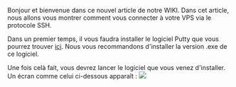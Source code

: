 Bonjour et bienvenue dans ce nouvel article de notre WIKI.
Dans cet article, nous allons vous montrer comment vous connecter à votre VPS via le protocole SSH.

Dans un premier temps, il vous faudra installer le logiciel Putty que vous pourrez trouver [ici](https://www.chiark.greenend.org.uk/~sgtatham/putty/latest.html). Nous vous recommandons d'installer la version .exe de ce logiciel.

Une fois celà fait, vous devrez lancer le logiciel que vous venez d'installer. Un écran comme celui ci-dessous apparaît :
<img src="https://imgur.com/a/gSTIZd3">
